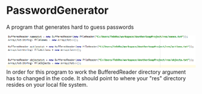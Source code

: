# PasswordGenerator
A program that generates hard to guess passwords

![alt tag](https://raw.githubusercontent.com/teb0ho/PasswordGenerator/master/snip28oct.PNG)
In order for this program to work the BufferedReader directory argument has to changed in the code. It should point to where your "res" directory resides on your local file system.
